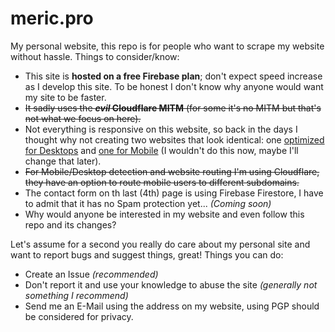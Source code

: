 # meric.pro

My personal website, this repo is for people who want to scrape my website without hassle. Things to consider/know:

  - This site is **hosted on a free Firebase plan**; don't expect speed increase as I develop this site. To be honest I don't know why anyone would want my site to be faster.
  - ~~It sadly uses the **_evil_ Cloudflare MITM** (for some it's no MITM but that's not what we focus on here).~~
  - Not everything is responsive on this website, so back in the days I thought why not creating two websites that look identical: one [optimized for Desktops](https://meric.pro) and [one for Mobile](https://m.meric.pro) (I wouldn't do this now, maybe I'll change that later).
  - ~~For Mobile/Desktop detection and website routing I'm using Cloudflare, they have an option to route mobile users to different subdomains.~~
  - The contact form on th last (4th) page is using Firebase Firestore, I have to admit that it has no Spam protection yet... _(Coming soon)_
  - Why would anyone be interested in my website and even follow this repo and its changes?
  
  
Let's assume for a second you really do care about my personal site and want to report bugs and suggest things, great! Things you can do:

  - Create an Issue _(recommended)_
  - Don't report it and use your knowledge to abuse the site _(generally not something I recommend)_
  - Send me an E-Mail using the address on my website, using PGP should be considered for privacy.

